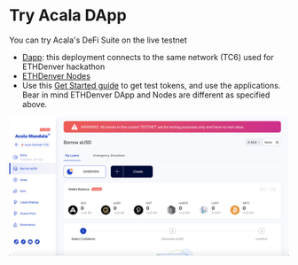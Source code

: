 # Try Acala DApp

You can try Acala's DeFi Suite on the live testnet

* [Dapp](https://acala-dapp-git-update.acalanetwork.vercel.app/oracle-price): this deployment connects to the same network \(TC6\) used for ETHDenver hackathon 
* [ETHDenver Nodes](https://wiki.acala.network/learn/get-started/public-nodes#latest-ethdenver-nodes)
* Use this [Get Started guide](https://wiki.acala.network/learn/get-started) to get test tokens, and use the applications. Bear in mind ETHDenver DApp and Nodes are different as specified above.

![](../../../.gitbook/assets/screen-shot-2021-02-03-at-4.24.30-pm.png)












